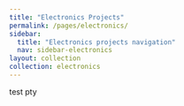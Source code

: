 ```yaml
---
title: "Electronics Projects"
permalink: /pages/electronics/
sidebar:
  title: "Electronics projects navigation"
  nav: sidebar-electronics
layout: collection
collection: electronics
---
```


test pty